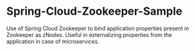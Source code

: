 # Spring-Cloud-Zookeeper-Sample
Use of Spring Cloud Zookeeper to bind application properties present in Zookeeper as zNodes.  Useful in externalizing properties from the application in case of microservices.
